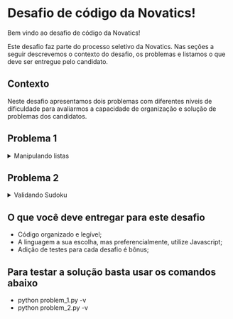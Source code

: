 # Desafio de código da Novatics!

Bem vindo ao desafio de código da Novatics!

Este desafio faz parte do processo seletivo da Novatics. Nas seções a seguir descrevemos o contexto do desafio, os problemas e listamos o que deve ser entregue pelo candidato.

## Contexto

Neste desafio apresentamos dois problemas com diferentes níveis de dificuldade para avaliarmos a capacidade de organização e solução de problemas dos candidatos.


## Problema 1

<details>
<summary>Manipulando listas</summary>
Crie uma função que receba uma lista de números inteiros como parâmetro. Essa função deverá primeiramente ordenar os elementos em ordem crescente e após isso, deverá remover os elementos duplicados da lista, mantendo a ordem anterior.

### Exemplo de como deve funcionar a solução:

```
 input: [8, 5, 10, 5, 2, 4, 4, 3]
 output: [2, 3, 4, 5, 8, 10]

```

</details>

## Problema 2

<details>
<summary>Validando Sudoku</summary>

Determine se uma tabela de Sudoku está valida, ou seja, os elementos inseridos correspondem as regras do jogo. Essas regras são:

1. Cada linha deve conter dígitos de 1 - 9, SEM repetição;
2. Cada coluna deve conter dígitos de 1 - 9, SEM repetição;
3. Todas as noves mini-tabelas devem conter dígitos de 1 - 9, SEM repetição;

Sudoku válido:

![valid_sudoku](https://user-images.githubusercontent.com/22327574/145793588-5e8d6629-ea0b-4323-b4be-e775729da11f.png)

#### Exemplo de como deve funcionar a solução:

```
board =
   [["5","3",".",".","7",".",".",".","."]
   ,["6",".",".","1","9","5",".",".","."]
   ,[".","9","8",".",".",".",".","6","."]
   ,["8",".",".",".","6",".",".",".","3"]
   ,["4",".",".","8",".","3",".",".","1"]
   ,["7",".",".",".","2",".",".",".","6"]
   ,[".","6",".",".",".",".","2","8","."]
   ,[".",".",".","4","1","9",".",".","5"]
   ,[".",".",".",".","8",".",".","7","9"]]

   output: true
```

```
board =
   [["8","3",".",".","7",".",".",".","."]
   ,["6",".",".","1","9","5",".",".","."]
   ,[".","9","8",".",".",".",".","6","."]
   ,["8",".",".",".","6",".",".",".","3"]
   ,["4",".",".","8",".","3",".",".","1"]
   ,["7",".",".",".","2",".",".",".","6"]
   ,[".","6",".",".",".",".","2","8","."]
   ,[".",".",".","4","1","9",".",".","5"]
   ,[".",".",".",".","8",".",".","7","9"]]

   output: false
```

</details>

## O que você deve entregar para este desafio

- Código organizado e legível;
- A linguagem a sua escolha, mas preferencialmente, utilize Javascript;
- Adição de testes para cada desafio é bônus;


## Para testar a solução basta usar os comandos abaixo

- python problem_1.py -v
- python problem_2.py -v
